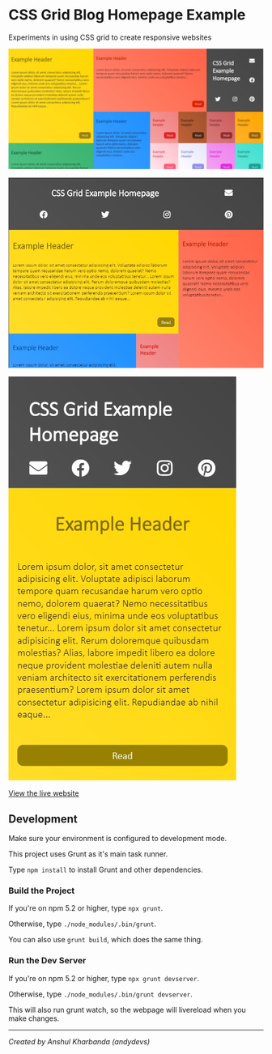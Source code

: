 CSS Grid Blog Homepage Example
=================================================================

Experiments in using CSS grid to create responsive websites

![Desktop](./doc-images/grid-desktop.jpg)

![Tablet](./doc-images/grid-tablet.jpg)

![Mobile](./doc-images/grid-mobile.jpg)

[View the live website](https://css-grid-blog-homepage-example.netlify.com/)

Development
-----------------------------------------------------------------

Make sure your environment is configured to development mode.

This project uses Grunt as it's main task runner.

Type `npm install` to install Grunt and other dependencies.

### Build the Project

If you're on npm 5.2 or higher, type `npx grunt`.

Otherwise, type `./node_modules/.bin/grunt`.

You can also use `grunt build`, which does the same thing.

### Run the Dev Server

If you're on npm 5.2 or higher, type `npx grunt devserver`.

Otherwise, type `./node_modules/.bin/grunt devserver`.

This will also run grunt watch, so the webpage will livereload
when you make changes.

---------------------------------------------------------------------------------

_Created by Anshul Kharbanda (andydevs)_